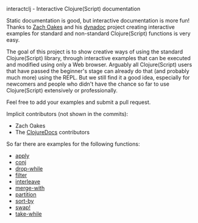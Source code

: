 interactclj - Interactive Clojure(Script) documentation

Static documentation is good, but interactive documentation is more fun! Thanks
to [Zach Oakes](https://github.com/oakes) and his
[dynadoc](https://github.com/oakes/Dynadoc) project creating interactive
examples for standard and non-standard Clojure(Script) functions is very easy.

The goal of this project is to show creative ways of using the standard
Clojure(Script) library, through interactive examples that can be executed and
modified using only a Web browser. Arguably all Clojure(Script) users that have
passed the beginner's stage can already do that (and probably much more) using
the REPL. But we still find it a good idea, especially for newcomers and people
who didn't have the chance so far to use Clojure(Script) extensively or
professionally.

Feel free to add your examples and submit a pull request.

Implicit contributors (not shown in the commits):
 * Zach Oakes
 * The [ClojureDocs](https://clojuredocs.org) contributors

So far there are examples for the following functions:
 * [apply](http://sakisk.me/interactclj/cljs/cljs.core/apply.html)
 * [conj](http://sakisk.me/interactclj/cljs/cljs.core/conj.html)
 * [drop-while](http://sakisk.me/interactclj/cljs/cljs.core/drop-while.html)
 * [filter](http://sakisk.me/interactclj/cljs/cljs.core/filter.html)
 * [interleave](http://sakisk.me/interactclj/cljs/cljs.core/interleave.html)
 * [merge-with](http://sakisk.me/interactclj/cljs/cljs.core/merge-with.html)
 * [partition](http://sakisk.me/interactclj/cljs/cljs.core/partition.html)
 * [sort-by](http://sakisk.me/interactclj/cljs/cljs.core/sort-by.html)
 * [swap!](http://sakisk.me/interactclj/cljs/cljs.core/swap'e'.html)
 * [take-while](http://sakisk.me/interactclj/cljs/cljs.core/take-while.html)
